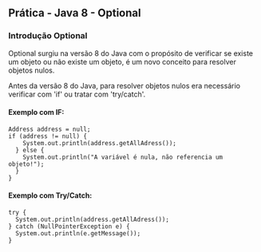 <h2>Prática - Java 8 - Optional</h2>

<h3> Introdução Optional </h3>

<p>
  Optional surgiu na versão 8 do Java com o propósito de verificar se existe um objeto ou não existe um objeto, é um novo conceito para resolver objetos nulos.
</p>

<p> 
  Antes da versão 8 do Java, para resolver objetos nulos era necessário verificar com 'if' ou tratar com 'try/catch'.
</p>

<h4> Exemplo com IF: </h4>

``` 
Address address = null;
if (address != null) {
    System.out.println(address.getAllAdress());
  } else {
    System.out.println("A variável é nula, não referencia um objeto!");
  }
}
```

<h4> Exemplo com Try/Catch: </h4>

```
try {
  System.out.println(address.getAllAdress());
} catch (NullPointerException e) {
  System.out.println(e.getMessage());
}
```
